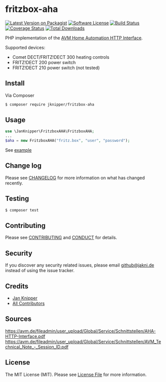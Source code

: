 # fritzbox-aha

[![Latest Version on Packagist][ico-version]][link-packagist]
[![Software License][ico-license]](LICENSE.md)
[![Build Status][ico-travis]][link-travis]
[![Coverage Status][ico-coveralls]][link-coveralls]
[![Total Downloads][ico-downloads]][link-downloads]

PHP implementation of the [AVM Home Automation HTTP Interface](https://avm.de/fileadmin/user_upload/Global/Service/Schnittstellen/AHA-HTTP-Interface.pdf).

Supported devices:

* Comet DECT/FRITZ!DECT 300 heating controls
* FRITZ!DECT 200 power switch
* FRITZ!DECT 210 power switch (not tested)

## Install

Via Composer

``` bash
$ composer require jknipper/fritzbox-aha
```

## Usage

``` php
use \JanKnipper\FritzboxAHA\FritzboxAHA;
...
$aha = new FritzboxAHA("fritz.box", "user", "password");
```

See [example](example/example1.php)

## Change log

Please see [CHANGELOG](CHANGELOG.md) for more information on what has changed recently.

## Testing

``` bash
$ composer test
```

## Contributing

Please see [CONTRIBUTING](CONTRIBUTING.md) and [CONDUCT](CONDUCT.md) for details.

## Security

If you discover any security related issues, please email github@jakni.de instead of using the issue tracker.

## Credits

- [Jan Knipper][link-author]
- [All Contributors][link-contributors]

## Sources

https://avm.de/fileadmin/user_upload/Global/Service/Schnittstellen/AHA-HTTP-Interface.pdf
https://avm.de/fileadmin/user_upload/Global/Service/Schnittstellen/AVM_Technical_Note_-_Session_ID.pdf

## License

The MIT License (MIT). Please see [License File](LICENSE.md) for more information.

[ico-version]: https://img.shields.io/packagist/v/jknipper/fritzbox-aha.svg?style=flat-square
[ico-license]: https://img.shields.io/badge/license-MIT-brightgreen.svg?style=flat-square
[ico-travis]: https://img.shields.io/travis/jknipper/fritzbox-aha/master.svg?style=flat-square
[ico-coveralls]: https://img.shields.io/coveralls/jknipper/fritzbox-aha/master.svg?style=flat-square
[ico-downloads]: https://img.shields.io/packagist/dt/jknipper/fritzbox-aha.svg?style=flat-square

[link-packagist]: https://packagist.org/packages/jknipper/fritzbox-aha
[link-travis]: https://travis-ci.org/jknipper/fritzbox-aha
[link-coveralls]: https://coveralls.io/r/jknipper/fritzbox-aha?branch=master
[link-downloads]: https://packagist.org/packages/jknipper/fritzbox-aha
[link-author]: https://github.com/jknipper
[link-contributors]: ../../contributors

